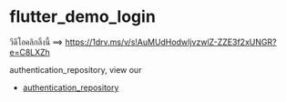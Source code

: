 # flutter_demo_login

วีดีโอคลิกลิ้งนี้ ==>
https://1drv.ms/v/s!AuMUdHodwIjvzwlZ-ZZE3f2xUNGR?e=C8LXZh

authentication_repository, view our
- [authentication_repository](https://github.com/chaichate/flutter_demo_login/tree/main/packages/authentication_repository)

